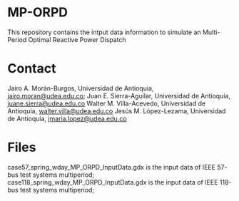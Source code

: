 # MP-ORPD
This repository contains the intput data information to simulate an Multi-Period Optimal Reactive Power Dispatch

# Contact 
Jairo A. Morán-Burgos, Universidad de Antioquia, jairo.moran@udea.edu.co;
Juan E. Sierra-Aguilar, Universidad de Antioquia, juane.sierra@udea.edu.co
Walter M. Villa-Acevedo, Universidad de Antioquia, walter.villa@udea.edu.co
Jesús M. López-Lezama, Universidad de Antioquia, jmaria.lopez@udea.edu.co

# Files
case57_spring_wday_MP_ORPD_InputData.gdx is the input data of IEEE 57-bus test systems multiperiod;
case118_spring_wday_MP_ORPD_InputData.gdx is the input data of IEEE 118-bus test systems multiperiod;
